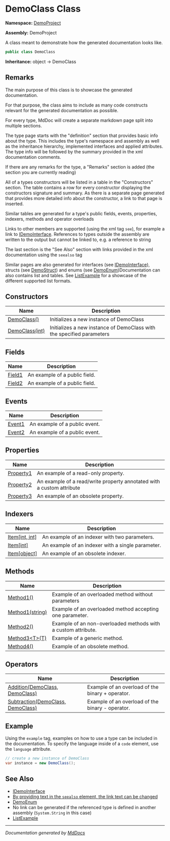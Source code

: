 # DemoClass Class

**Namespace:** [DemoProject](../index.md)

**Assembly:** DemoProject

A class meant to demonstrate how the generated documentation looks like.

```csharp
public class DemoClass
```

**Inheritance:** object → DemoClass

## Remarks

The main purpose of this class is to showcase the generated documentation.

For that purpose, the class aims to include as many code constructs relevant for the generated documentation as possible.

For every type, MdDoc will create a separate markdown page split into multiple sections.

The type page starts with the "definition" section that provides basic info about the type. This includes the type's namespace and assembly as well as the inheritance hierarchy, implemented interfaces and applied attributes. The type info will be followed by the summary provided in the xml documentation comments.

If there are any remarks for the type, a "Remarks" section is added (the section you are currently reading)

All of a types constructors will be listed in a table in the "Constructors" section. The table contains a row for every constructor displaying the constructors signature and summary. As there is a separate page generated that provides more detailed info about the constructor, a link to that page is inserted.

Similar tables are generated for a type's public fields, events, properties, indexers, methods and operator overloads

Links to other members are supported (using the xml tag `see`), for example a link to [IDemoInterface](../IDemoInterface/index.md). References to types outside the assembly are written to the output but cannot be linked to, e.g. a reference to string

The last section is the "See Also" section with links provided in the xml documentation using the `seealso` tag

Similar pages are also generated for interfaces (see [IDemoInterface](../IDemoInterface/index.md)), structs (see [DemoStruct](../DemoStruct/index.md)) and enums (see  [DemoEnum](../DemoEnum/index.md))Documentation can also contains list and tables. See [ListExample](../ListExample/index.md) for a showcase of the different supported list formats.

## Constructors

| Name                                                 | Description                                                           |
| ---------------------------------------------------- | --------------------------------------------------------------------- |
| [DemoClass()](constructors/index.md#democlass)       | Initializes a new instance of DemoClass                               |
| [DemoClass(int)](constructors/index.md#democlassint) | Initializes a new instance of DemoClass with the specified parameters |

## Fields

| Name                       | Description                   |
| -------------------------- | ----------------------------- |
| [Field1](fields/Field1.md) | An example of a public field. |
| [Field2](fields/Field2.md) | An example of a public field. |

## Events

| Name                       | Description                   |
| -------------------------- | ----------------------------- |
| [Event1](events/Event1.md) | An example of a public event. |
| [Event2](events/Event2.md) | An example of a public event. |

## Properties

| Name                                 | Description                                                            |
| ------------------------------------ | ---------------------------------------------------------------------- |
| [Property1](properties/Property1.md) | An example of a read\-only property.                                   |
| [Property2](properties/Property2.md) | An example of a read\/write property annotated with a custom attribute |
| [Property3](properties/Property3.md) | An example of an obsolete property.                                    |

## Indexers

| Name                                             | Description                                       |
| ------------------------------------------------ | ------------------------------------------------- |
| [Item\[int, int\]](indexers/Item.md#itemint-int) | An example of an indexer with two parameters.     |
| [Item\[int\]](indexers/Item.md#itemint)          | An example of an indexer with a single parameter. |
| [Item\[object\]](indexers/Item.md#itemobject)    | An example of an obsolete indexer.                |

## Methods

| Name                                                | Description                                                    |
| --------------------------------------------------- | -------------------------------------------------------------- |
| [Method1()](methods/Method1.md#method1)             | Example of an overloaded method without parameters             |
| [Method1(string)](methods/Method1.md#method1string) | Example of an overloaded method accepting one parameter.       |
| [Method2()](methods/Method2.md)                     | Example of an non\-overloaded methods with a custom attribute. |
| [Method3\<T\>(T)](methods/Method3.md)               | Example of a generic method.                                   |
| [Method4()](methods/Method4.md)                     | Example of an obsolete method.                                 |

## Operators

| Name                                                          | Description                                       |
| ------------------------------------------------------------- | ------------------------------------------------- |
| [Addition(DemoClass, DemoClass)](operators/Addition.md)       | Example of an overload of the binary + operator.  |
| [Subtraction(DemoClass, DemoClass)](operators/Subtraction.md) | Example of an overload of the binary \- operator. |

## Example

Using the `example` tag, examples on how to use a type can be included in the documentation. To specify the language inside of a `code` element, use the `language` attribute.

```csharp
// create a new instance of DemoClass
var instance = new DemoClass();
```

## See Also

- [IDemoInterface](../IDemoInterface/index.md)
- [By providing text in the `seealso` element, the link text can be changed](../DemoStruct/index.md)
- [DemoEnum](../DemoEnum/index.md)
- No link can be generated if the referenced type is defined in another assembly (`System.String` in this case)
- [ListExample](../ListExample/index.md)

___

*Documentation generated by [MdDocs](https://github.com/ap0llo/mddocs)*
